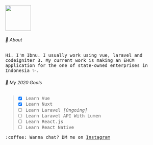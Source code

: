 <img src="https://media.giphy.com/media/ZZv4cIy21A23e/giphy.gif" width="80px"/><br>
###### 👤 About 
  <samp>Hi. I'm Ibnu. I usually work using vue, laravel and codeigniter 3. My current work is making an EHCM application for the one of state-owned enterprises in Indonesia ✨.</samp>
<br>
###### 🎯 My 2020 Goals
> - [x] <samp>Learn Vue</samp>
> - [x] <samp>Learn Nuxt</samp>
> - [ ] <samp>Learn Laravel *[Ongoing]*</samp>
> - [ ] <samp>Learn Laravel API With Lumen</samp>
> - [ ] <samp>Learn React.js</samp>
> - [ ] <samp>Learn React Native</samp>
<div><samp> :coffee: Wanna chat? DM me on <a href="https://instagram.com/ibnushevayanto">Instagram</a></samp></div>
